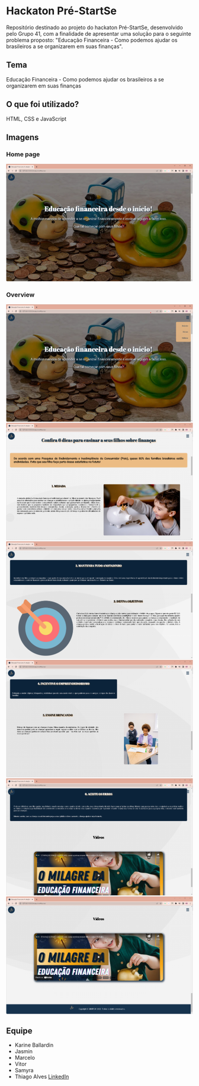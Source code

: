 # Hackaton Pré-StartSe
 
Repositório destinado ao projeto do hackaton Pré-StartSe, desenvolvido pelo Grupo 41, com a finalidade de apresentar uma solução para o seguinte problema proposto: "Educação Financeira -  Como podemos ajudar os brasileiros a se organizarem em suas finanças".

## Tema

Educação Financeira -  Como podemos ajudar os brasileiros a se organizarem em suas finanças

## O que foi utilizado?

HTML, CSS e JavaScript

## Imagens

### Home page
![Homepage image](Imagens/img-readme/01.png)

### Overview
![Post show](https://github.com/ineBallardin/proj.-ed.-finan/blob/main/Imagens/img-readme/07.png)
![Post show](https://github.com/ineBallardin/proj.-ed.-finan/blob/main/Imagens/img-readme/02.png)
![Post show](https://github.com/ineBallardin/proj.-ed.-finan/blob/main/Imagens/img-readme/03.png)
![Post show](https://github.com/ineBallardin/proj.-ed.-finan/blob/main/Imagens/img-readme/04.png)
![Post show](https://github.com/ineBallardin/proj.-ed.-finan/blob/main/Imagens/img-readme/05.png)
![Post show](https://github.com/ineBallardin/proj.-ed.-finan/blob/main/Imagens/img-readme/06.png)



## Equipe

- Karine Ballardin
- Jasmin
- Marcelo
- Vitor
- Samyra
- Thiago Alves [LinkedIn](https://www.linkedin.com/in/allves/)
